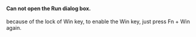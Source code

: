 #### Can not open the Run dialog box.
because of the lock of Win key, to enable the Win key, just press Fn + Win again.

